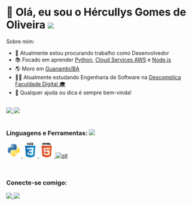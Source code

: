 <h1>👋 Olá, eu sou o Hércullys Gomes de Oliveira <img src="https://media.tenor.com/3ozFKoQcLeoAAAAi/btm-bare-tree.gif" width="60"></h1>

<p>Sobre mim:</p>
<ul>
  <li>🔭 Atualmente estou procurando trabalho como Desenvolvedor</li>
  <li>📚 Focado em aprender <a href="https://www.python.org/dev/" target="_blank">Python</a>, <a href="https://aws.amazon.com/" target="_blank">Cloud Services AWS</a> e <a href="https://nodejs.org/en/" target="_blank">Node.js</a></li>
  <li>🌎 Moro em <a href="https://goo.gl/maps/cuAd2Tj6oPMMce7QA" target="_blank">Guanambi/BA</a></li>
  <li>👨‍🎓 Atualmente estudando Engenharia de Software na <a href="https://www.linkedin.com/school/descomplicafaculdade/" target="_blank">Descomplica Faculdade Digital 🎓</a></li>
  <li>💬 Qualquer ajuda ou dica é sempre bem-vinda!</li>
</ul>

<br>

<div>
  <a href="https://github.com/hercullys?tab=repositories">
    <img width="auto" height="150em" src="https://github-readme-stats.vercel.app/api?username=hercullys&show_icons=true&theme=github_dark&include_all_commits=true&count_private=true&hide=contribs" />
    <img width="auto" height="150em" src="https://github-readme-stats.vercel.app/api/top-langs/?username=hercullys&layout=compact&theme=github_dark" />
  </a>
</div>

<br>

<h3 align="left">Linguagens e Ferramentas: <img src="https://i.pinimg.com/originals/5d/83/69/5d8369d65e9b8b2987122aac9d5a1e9f.gif" width="30"></h3>
<p align="left">
  <a href="https://www.python.org/dev/" target="_blank">
    <a href="https://www.python.org/" target="_blank"> <img src="https://raw.githubusercontent.com/devicons/devicon/master/icons/python/python-original.svg" alt="python" width="40" height="40"/> </a>
      <a href="https://developer.mozilla.org/en-US/docs/Web/CSS/" target="_blank"> <img src="https://raw.githubusercontent.com/devicons/devicon/master/icons/css3/css3-original-wordmark.svg" alt="css3" width="40" height="40"/> </a>
  <a href="https://developer.mozilla.org/en-US/docs/Web/HTML/" target="_blank"> <img src="https://raw.githubusercontent.com/devicons/devicon/master/icons/html5/html5-original-wordmark.svg" alt="html5" width="40" height="40"/> </a> 
    <a href="https://git-scm.com/" target="_blank"> <img src="https://www.vectorlogo.zone/logos/git-scm/git-scm-icon.svg" alt="git" width="40" height="40"/> </a>
  </a>
  <!-- Adicione outras linguagens e ferramentas aqui -->
</p>

<br>

<h3 align="left">Conecte-se comigo:</h3>
<div>
  <a href="https://www.linkedin.com/in/h%C3%A9rcullys-gomes-de-oliveira-971962271" target="_blank">
    <img src="https://img.shields.io/badge/-LinkedIn-%230077B5?style=for-the-badge&logo=linkedin&logoColor=white" target="_blank">
  </a>
  <a href="mailto:hercullysgomes@gmail.com">
    <img src="https://img.shields.io/badge/Gmail-D14836?style=for-the-badge&logo=gmail&logoColor=white" target="_blank">
  </a>
</div>

